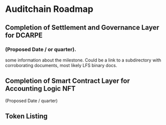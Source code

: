 # Auditchain Roadmap

## Completion of Settlement and Governance Layer for DCARPE 
### (Proposed Date / or quarter).

some information about the milestone.  Could be a link to a subdirectory with corroborating documents, most likely LFS binary docs.

## Completion of Smart Contract Layer for Accounting Logic NFT
(Proposed Date / quarter)

## Token Listing

